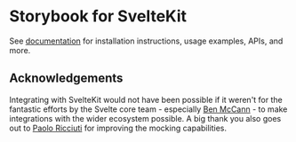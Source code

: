 # Storybook for SvelteKit

See [documentation](https://storybook.js.org/docs/8.0/get-started/sveltekit?renderer=svelte) for installation instructions, usage examples, APIs, and more.

## Acknowledgements

Integrating with SvelteKit would not have been possible if it weren't for the fantastic efforts by the Svelte core team - especially [Ben McCann](https://twitter.com/benjaminmccann) - to make integrations with the wider ecosystem possible.
A big thank you also goes out to [Paolo Ricciuti](https://twitter.com/PaoloRicciuti) for improving the mocking capabilities.
